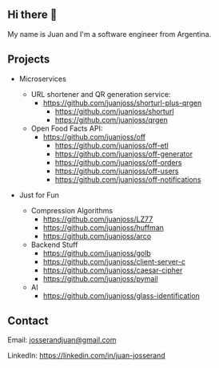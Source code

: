 ## Hi there 👋

My name is Juan and I'm a software engineer from Argentina.

## Projects

* Microservices
    - URL shortener and QR generation service:
      - https://github.com/juanjoss/shorturl-plus-qrgen
        - https://github.com/juanjoss/shorturl
        - https://github.com/juanjoss/qrgen
    - Open Food Facts API:
      - https://github.com/juanjoss/off
        - https://github.com/juanjoss/off-etl
        - https://github.com/juanjoss/off-generator
        - https://github.com/juanjoss/off-orders
        - https://github.com/juanjoss/off-users
        - https://github.com/juanjoss/off-notifications

* Just for Fun
  - Compression Algorithms
    - https://github.com/juanjoss/LZ77
    - https://github.com/juanjoss/huffman
    - https://github.com/juanjoss/arco
  - Backend Stuff
    - https://github.com/juanjoss/golb
    - https://github.com/juanjoss/client-server-c
    - https://github.com/juanjoss/caesar-cipher
    - https://github.com/juanjoss/pymail
  - AI
    - https://github.com/juanjoss/glass-identification

## Contact

Email: josserandjuan@gmail.com

LinkedIn: https://linkedin.com/in/juan-josserand
